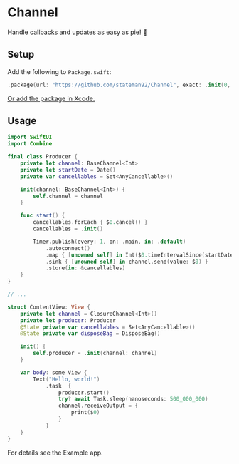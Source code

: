 # Channel
Handle callbacks and updates as easy as pie! 🥧

## Setup

Add the following to `Package.swift`:

```swift
.package(url: "https://github.com/stateman92/Channel", exact: .init(0, 0, 1))
```

[Or add the package in Xcode.](https://developer.apple.com/documentation/xcode/adding-package-dependencies-to-your-app)

## Usage

```swift
import SwiftUI
import Combine

final class Producer {
    private let channel: BaseChannel<Int>
    private let startDate = Date()
    private var cancellables = Set<AnyCancellable>()

    init(channel: BaseChannel<Int>) {
        self.channel = channel
    }

    func start() {
        cancellables.forEach { $0.cancel() }
        cancellables = .init()

        Timer.publish(every: 1, on: .main, in: .default)
            .autoconnect()
            .map { [unowned self] in Int($0.timeIntervalSince(startDate)) }
            .sink { [unowned self] in channel.send(value: $0) }
            .store(in: &cancellables)
    }
}

// ...

struct ContentView: View {
    private let channel = ClosureChannel<Int>()
    private let producer: Producer
    @State private var cancellables = Set<AnyCancellable>()
    @State private var disposeBag = DisposeBag()

    init() {
        self.producer = .init(channel: channel)
    }

    var body: some View {
        Text("Hello, world!")
            .task  {
                producer.start()
                try? await Task.sleep(nanoseconds: 500_000_000)
                channel.receiveOutput = {
                    print($0)
                }
            }
    }
}
```

For details see the Example app.
